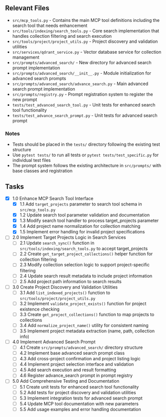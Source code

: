 ## Relevant Files

- `src/mcp_tools.py` - Contains the main MCP tool definitions including the search tool that needs enhancement
- `src/tools/indexing/search_tools.py` - Core search implementation that handles collection filtering and search execution
- `src/tools/project/project_utils.py` - Project discovery and validation utilities
- `src/services/qdrant_service.py` - Vector database service for collection management
- `src/prompts/advanced_search/` - New directory for advanced search prompt implementation
- `src/prompts/advanced_search/__init__.py` - Module initialization for advanced search prompts
- `src/prompts/advanced_search/advance_search.py` - Main advanced search prompt implementation
- `src/prompts/registry.py` - Prompt registration system to register the new prompt
- `tests/test_advanced_search_tool.py` - Unit tests for enhanced search tool functionality
- `tests/test_advance_search_prompt.py` - Unit tests for advanced search prompt

### Notes

- Tests should be placed in the `tests/` directory following the existing test structure
- Use `pytest tests/` to run all tests or `pytest tests/test_specific.py` for individual test files
- The prompt system follows the existing architecture in `src/prompts/` with base classes and registration

## Tasks

- [x] 1.0 Enhance MCP Search Tool Interface
  - [x] 1.1 Add `target_projects` parameter to search tool schema in `src/mcp_tools.py`
  - [x] 1.2 Update search tool parameter validation and documentation
  - [x] 1.3 Modify search tool handler to process target_projects parameter
  - [x] 1.4 Add project name normalization for collection matching
  - [x] 1.5 Implement error handling for invalid project specifications

- [ ] 2.0 Implement Target Projects Logic in Search Services
  - [ ] 2.1 Update `search_sync()` function in `src/tools/indexing/search_tools.py` to accept target_projects
  - [ ] 2.2 Create `get_target_project_collections()` helper function for collection filtering
  - [ ] 2.3 Modify collection selection logic to support project-specific filtering
  - [ ] 2.4 Update search result metadata to include project information
  - [ ] 2.5 Add project path information to search results

- [ ] 3.0 Create Project Discovery and Validation Utilities
  - [ ] 3.1 Add `list_indexed_projects()` function to `src/tools/project/project_utils.py`
  - [ ] 3.2 Implement `validate_project_exists()` function for project existence checking
  - [ ] 3.3 Create `get_project_collections()` function to map projects to collections
  - [ ] 3.4 Add `normalize_project_name()` utility for consistent naming
  - [ ] 3.5 Implement project metadata extraction (name, path, collection info)

- [ ] 4.0 Implement Advanced Search Prompt
  - [ ] 4.1 Create `src/prompts/advanced_search/` directory structure
  - [ ] 4.2 Implement base advanced search prompt class
  - [ ] 4.3 Add cross-project confirmation and project listing logic
  - [ ] 4.4 Implement project selection interface and validation
  - [ ] 4.5 Add search execution and result formatting
  - [ ] 4.6 Register advance_search prompt in prompt registry

- [ ] 5.0 Add Comprehensive Testing and Documentation
  - [ ] 5.1 Create unit tests for enhanced search tool functionality
  - [ ] 5.2 Add tests for project discovery and validation utilities
  - [ ] 5.3 Implement integration tests for advanced search prompt
  - [ ] 5.4 Update MCP tool documentation with new parameters
  - [ ] 5.5 Add usage examples and error handling documentation